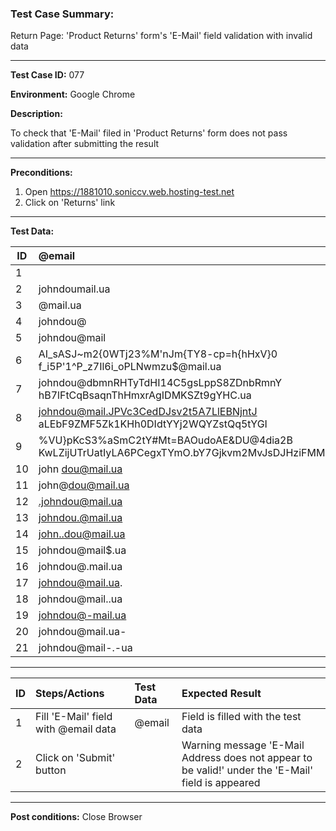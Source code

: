 
### Test Case Summary:

Return Page: 'Product Returns' form's 'E-Mail' field validation with invalid data

---


**Test Case ID:** 077

**Environment:** Google Chrome

**Description:**

To check that 'E-Mail' filed in 'Product Returns' form does not pass validation after submitting the result

---

**Preconditions:**
1. Open https://1881010.soniccv.web.hosting-test.net
2. Click on 'Returns' link

---

**Test Data:**

|      ID       | @email |  
| ------------- |:-------------|       
|1	||
|2	|johndoumail.ua|
|3	|@mail.ua|
|4	|johndou@|
|5	|johndou@mail|
|6	|AI_sASJ~m2{0WTj23%M'nJm{TY8-cp=h{hHxV}0<br>f_i5P'1^P_z7Il6i_oPLNwmzu$@mail.ua|
|7	|johndou@dbmnRHTyTdHI14C5gsLppS8ZDnbRmnY<br>hB7lFtCqBsaqnThHmxrAgIDMKSZt9gYHC.ua|
|8	|johndou@mail.JPVc3CedDJsv2t5A7LlEBNjntJ<br>aLEbF9ZMF5Zk1KHh0DIdtYYj2WQYZstQq5tYGI|
|9	|%VU}pKcS3%aSmC2tY#Mt=BAOudoAE&DU@4dia2B<br>KwLZijUTrUatIyLA6PCegxTYmO.bY7Gjkvm2MvJsDJHziFMMsfV3ymwvAl|
|10	|john dou@mail.ua|
|11	|john@dou@mail.ua|
|12	|.johndou@mail.ua|
|13	|johndou.@mail.ua|
|14	|john..dou@mail.ua|
|15	|johndou@mail$.ua|
|16	|johndou@.mail.ua|
|17	|johndou@mail.ua.|
|18	|johndou@mail..ua|
|19	|johndou@-mail.ua|
|20	|johndou@mail.ua-|
|21	|johndou@mail-.-ua|


---

|      ID       | Steps/Actions |  Test Data  | Expected Result |
| ------------- |:-------------| :--------- | :-------------- |
|       1       | Fill 'E-Mail' field with @email data | @email | Field is filled with the test data |
|       2       | Click on 'Submit' button      |             | Warning message 'E-Mail Address does not appear to be valid!' under the 'E-Mail' field is appeared  |


---

**Post conditions:** 
Close Browser

